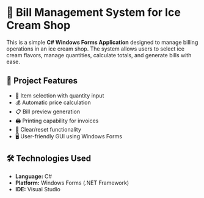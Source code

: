 # 🍦 Bill Management System for Ice Cream Shop

This is a simple **C# Windows Forms Application** designed to manage billing operations in an ice cream shop. The system allows users to select ice cream flavors, manage quantities, calculate totals, and generate bills with ease.

## 📌 Project Features

- 🧾 Item selection with quantity input
- 💰 Automatic price calculation
- 📋 Bill preview generation
- 🖨️ Printing capability for invoices
- 🔁 Clear/reset functionality
- 🖥️ User-friendly GUI using Windows Forms

## 🛠️ Technologies Used

- **Language:** C#
- **Platform:** Windows Forms (.NET Framework)
- **IDE:** Visual Studio




